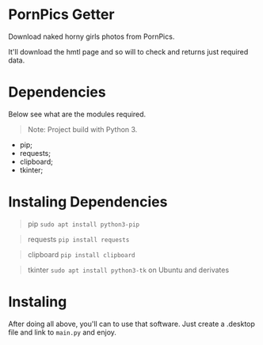 # PornPics Getter

Download naked horny girls photos from PornPics.

It'll download the hmtl page and so will to check and returns just required
data.

# Dependencies

Below see what are the modules required.

> Note: Project build with Python 3.

* pip;
* requests;
* clipboard;
* tkinter;

# Instaling Dependencies

> pip
```sudo apt install python3-pip```

> requests
```pip install requests```

> clipboard
```pip install clipboard```

> tkinter
```sudo apt install python3-tk``` on Ubuntu and derivates

# Instaling

After doing all above, you'll can to use that software. Just create a
.desktop file and link to ```main.py``` and enjoy.
